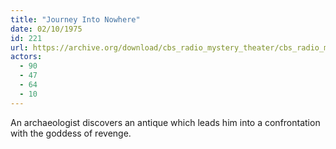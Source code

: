 ```yaml
---
title: "Journey Into Nowhere"
date: 02/10/1975
id: 221
url: https://archive.org/download/cbs_radio_mystery_theater/cbs_radio_mystery_theater-0201-0250.zip/cbs_radio_mystery_theater-0201-0250%2Fcbsrmt_0221_journey_into_nowhere.mp3
actors:
  - 90
  - 47
  - 64
  - 10
---
```

An archaeologist discovers an antique which leads him into a confrontation with the goddess of revenge.